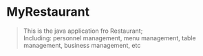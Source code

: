 # MyRestaurant
> This is the java application fro Restaurant;  
> Including: personnel management, menu management, table management, business management, etc  
